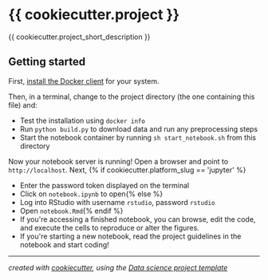 # {{ cookiecutter.project }}

{{ cookiecutter.project_short_description }}

## Getting started
First, [install the Docker client](http://docs.docker.com) for your system.

Then, in a terminal, change to the project directory (the one containing this file) and:

- Test the installation using `docker info`
- Run `python build.py` to download data and run any preprocessing steps
- Start the notebook container by running `sh start_notebook.sh` from this directory

Now your notebook server is running! Open a browser and point to `http://localhost`. Next,
{% if cookiecutter.platform_slug == 'jupyter' %}
- Enter the password token displayed on the terminal
- Click on `notebook.ipynb` to open{% else %}
- Log into RStudio with username `rstudio`, password `rstudio`
- Open `notebook.Rmd`{% endif %}
- If you're accessing a finished notebook, you can browse, edit the code, and execute the cells to reproduce or alter the figures.
- If you're starting a new notebook, read the project guidelines in the notebook and start coding!

---
*created with [cookiecutter](http://cookiecutter.readthedocs.io/en/latest/), using the [Data science project template](https://github.com/austinkeller/datascience-project-template)*
